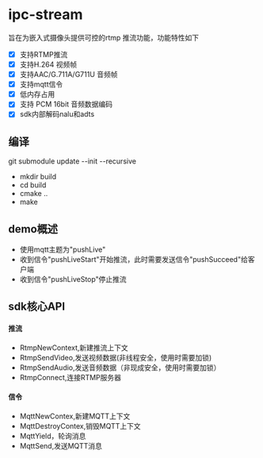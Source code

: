 # ipc-stream
旨在为嵌入式摄像头提供可控的rtmp 推流功能，功能特性如下
- [x] 支持RTMP推流
- [x] 支持H.264 视频帧
- [x] 支持AAC/G.711A/G711U 音频帧
- [x] 支持mqtt信令
- [x] 低内存占用
- [x] 支持 PCM 16bit 音频数据编码
- [x] sdk内部解码nalu和adts

## 编译
git submodule update --init --recursive

- mkdir build
- cd build
- cmake ..
- make

## demo概述
- 使用mqtt主题为"pushLive"
- 收到信令"pushLiveStart"开始推流，此时需要发送信令"pushSucceed"给客户端
- 收到信令"pushLiveStop"停止推流

## sdk核心API
#### 推流
- RtmpNewContext,新建推流上下文
- RtmpSendVideo,发送视频数据(非线程安全，使用时需要加锁)
- RtmpSendAudio,发送音频数据（非现成安全，使用时需要加锁）
- RtmpConnect,连接RTMP服务器

#### 信令
- MqttNewContex,新建MQTT上下文
- MqttDestroyContex,销毁MQTT上下文
- MqttYield，轮询消息
- MqttSend,发送MQTT消息
